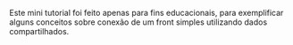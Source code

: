 Este mini tutorial foi feito apenas para fins educacionais, para exemplificar alguns conceitos sobre conexão de um front simples utilizando dados compartilhados.
